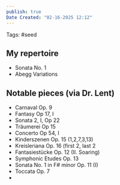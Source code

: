 ```yaml
---
publish: true
Date Created: "02-16-2025 12:12"
---
```

Tags: #seed 
## My repertoire
- Sonata No. 1
- Abegg Variations
## Notable pieces (via Dr. Lent)
- Carnaval Op. 9
- Fantasy Op 17, I
- Sonata 2, I, Op 22
- Träumerei Op 15
- Concerto Op 54, I
- Kinderszenen Op. 15  (1,2,7,3,13)
- Kreisleriana Op. 16 (first 2, last 2
- Fantasiestücke Op. 12 (II. Soaring)
- Symphonic Etudes Op. 13
- Sonata No. 1 in F# minor Op. 11 (I)
- Toccata Op. 7
- 